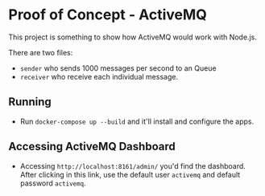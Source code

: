 # Proof of Concept - ActiveMQ

This project is something to show how ActiveMQ would work with Node.js. 

There are two files:
- `sender` who sends 1000 messages per second to an Queue
- `receiver` who receive each individual message.


## Running
- Run `docker-compose up --build` and it'll install and configure the apps.

## Accessing ActiveMQ Dashboard

- Accessing `http://localhost:8161/admin/` you'd find the dashboard. After clicking in this link, use the default user `activemq` and default password `activemq`.
